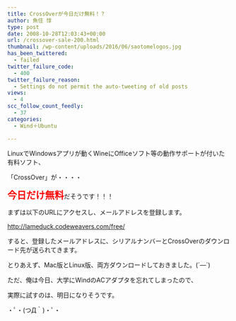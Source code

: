 ```yaml
---
title: CrossOverが今日だけ無料！？
author: 魚住 惇
type: post
date: 2008-10-28T12:03:43+00:00
url: /crossover-sale-200.html
thumbnail: /wp-content/uploads/2016/06/saotomelogos.jpg
has_been_twittered:
  - failed
twitter_failure_code:
  - 400
twitter_failure_reason:
  - Settings do not permit the auto-tweeting of old posts
views:
  - 4
scc_follow_count_feedly:
  - 37
categories:
  - Wind＋Ubuntu

---
```

LinuxでWindowsアプリが動くWineにOfficeソフト等の動作サポートが付いた有料ソフト、

「CrossOver」が・・・・</p> 

<!--more--></p> 

<span style="color: red; font-size: 16pt;"><b>今日だけ無料</b></span>だそうです！！！</p> 

まずは以下のURLにアクセスし、メールアドレスを登録します。

<http://lameduck.codeweavers.com/free/></p> 

すると、登録したメールアドレスに、シリアルナンバーとCrossOverのダウンロード先が送られてきます。

とりあえず、Mac版とLinux版、両方ダウンロードしておきました。(´―\`)</p> 

ただ、俺は今日、大学にWindのACアダプタを忘れてしまったので、

実際に試すのは、明日になりそうです。

・ﾟ・(つД｀)・ﾟ・